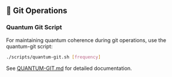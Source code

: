 ## 🔄 Git Operations

### Quantum Git Script

For maintaining quantum coherence during git operations, use the quantum-git script:

```bash
./scripts/quantum-git.sh [frequency]
```

See [QUANTUM-GIT.md](docs/QUANTUM-GIT.md) for detailed documentation.
